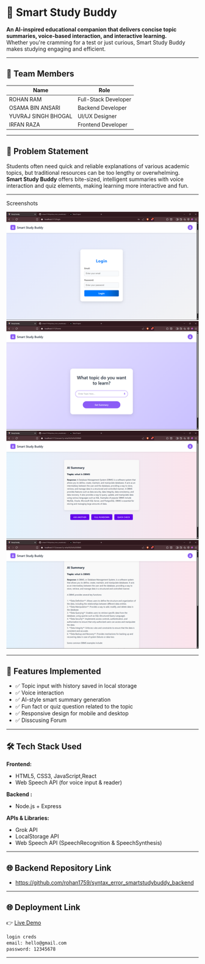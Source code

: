 # 🤖 Smart Study Buddy

**An AI-inspired educational companion that delivers concise topic summaries, voice-based interaction, and interactive learning.**  
Whether you're cramming for a test or just curious, Smart Study Buddy makes studying engaging and efficient.

---

## 👥 Team Members

| Name              | Role                  |
|-------------------|-----------------------|
| ROHAN RAM         | Full-Stack Developer  |
| OSAMA BIN ANSARI  | Backend Developer     |
|YUVRAJ SINGH BHOGAL| UI/UX Designer        |
| IRFAN RAZA        | Frontend Developer    |

---

## 🧠 Problem Statement

Students often need quick and reliable explanations of various academic topics, but traditional resources can be too lengthy or overwhelming.  
**Smart Study Buddy** offers bite-sized, intelligent summaries with voice interaction and quiz elements, making learning more interactive and fun.

---
Screenshots

![App Screenshot](./screenshot/1.png)
![App Screenshot](./screenshot/2.png)
![App Screenshot](./screenshot/3.png)
![App Screenshot](./screenshot/4.png)

---

## 🚀 Features Implemented

- ✅ Topic input with history saved in local storage
- ✅ Voice interaction
- ✅ AI-style smart summary generation 
- ✅ Fun fact or quiz question related to the topic
- ✅ Responsive design for mobile and desktop
- ✅ Disscusing Forum

---

## 🛠 Tech Stack Used

**Frontend:**  
- HTML5, CSS3, JavaScript,React    
- Web Speech API (for voice input & reader)

**Backend :**  
- Node.js + Express 

**APIs & Libraries:**  
- Grok API  
- LocalStorage API  
- Web Speech API (SpeechRecognition & SpeechSynthesis)

---

## 🌐 Backend Repository Link

 - https://github.com/rohan1759/syntax_error_smartstudybuddy_backend

---

## 🌐 Deployment Link

👉 [Live Demo](https://smartstudybuddy.netlify.app/)

    login creds
    email: hello@gmail.com
    password: 12345678

---

